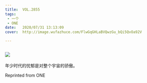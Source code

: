 ```yaml
---
title:	VOL.2855
tags:
 - 一个
 - ONE
date:	2020/07/31 13:13:09
cover:	http://image.wufazhuce.com/FlwGqGHLaBVQwzGu_bQi5QvOa92V

---
```

![](http://image.wufazhuce.com/FlwGqGHLaBVQwzGu_bQi5QvOa92V)
---

年少时代的忧郁是对整个宇宙的骄傲。
 
Reprinted from ONE

